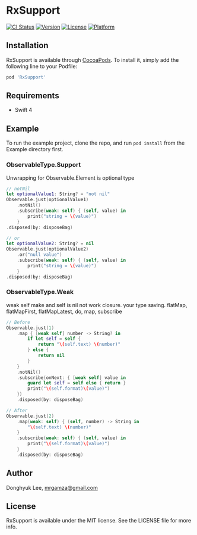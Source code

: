 # RxSupport

[![CI Status](https://img.shields.io/travis/outofcoding/RxSupport.svg?style=flat)](https://travis-ci.org/outofcoding/RxSupport)
[![Version](https://img.shields.io/cocoapods/v/RxSupport.svg?style=flat)](https://cocoapods.org/pods/RxSupport)
[![License](https://img.shields.io/cocoapods/l/RxSupport.svg?style=flat)](https://cocoapods.org/pods/RxSupport)
[![Platform](https://img.shields.io/cocoapods/p/RxSupport.svg?style=flat)](https://cocoapods.org/pods/RxSupport)

## Installation

RxSupport is available through [CocoaPods](https://cocoapods.org). To install
it, simply add the following line to your Podfile:

```ruby
pod 'RxSupport'
```

## Requirements
- Swift 4

## Example

To run the example project, clone the repo, and run `pod install` from the Example directory first.

### ObservableType.Support
Unwrapping for Observable.Element is optional type
```swift
// notNil
let optionalValue1: String? = "not nil"
Observable.just(optionalValue1)
    .notNil()
    .subscribe(weak: self) { (self, value) in
        print("string = \(value)")
    }
.disposed(by: disposeBag)

// or
let optionalValue2: String? = nil
Observable.just(optionalValue2)
    .or("null value")
    .subscribe(weak: self) { (self, value) in
        print("string = \(value)")
    }
.disposed(by: disposeBag)
```

### ObservableType.Weak
weak self make and self is nil not work closure. your type saving.
flatMap, flatMapFirst, flatMapLatest, do, map, subscribe
```swift
// Before
Observable.just(1)
    .map { [weak self] number -> String? in
        if let self = self {
            return "\(self.text) \(number)"
        } else {
            return nil
        }
    }
    .notNil()
    .subscribe(onNext: { [weak self] value in
        guard let self = self else { return }
        print("\(self.format)\(value)")
    })
    .disposed(by: disposeBag)

// After
Observable.just(2)
    .map(weak: self) { (self, number) -> String in
        "\(self.text) \(number)"
    }
    .subscribe(weak: self) { (self, value) in
        print("\(self.format)\(value)")
    }
    .disposed(by: disposeBag)
```

## Author

Donghyuk Lee, mrgamza@gmail.com

## License

RxSupport is available under the MIT license. See the LICENSE file for more info.
